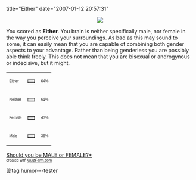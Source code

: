 title="Either"
date="2007-01-12 20:57:31"
<div align="center"><img src="http://quizfarm.com/images/1142421770ladies_and_mens_toilet_sig.gif" /></div>

You scored as <b>Either</b>. You brain is neither specifically male, nor female in the way you perceive your surroundings. As bad as this may sound to some, it can easily mean that you are capable of combining both  gender aspects to your advantage. Rather than being genderless you are possibly able think freely. This does not mean that you are bisexual or androgynous or indecisive, but it might.

<div align="center"><table border='0' width='300' cellspacing='0' cellpadding='0'><tr><td><p><font face='Arial' size='1'>Either</font></p></td><td><table border='1' cellpadding='0' cellspacing='0' width='64' bgcolor='#dddddd'><tr><td></td></tr></table></td><td><font face='Arial' size='1'>64%</font></td></tr><tr><td><p><font face='Arial' size='1'>Neither</font></p></td><td><table border='1' cellpadding='0' cellspacing='0' width='61' bgcolor='#dddddd'><tr><td></td></tr></table></td><td><font face='Arial' size='1'>61%</font></td></tr><tr><td><p><font face='Arial' size='1'>Female</font></p></td><td><table border='1' cellpadding='0' cellspacing='0' width='43' bgcolor='#dddddd'><tr><td></td></tr></table></td><td><font face='Arial' size='1'>43%</font></td></tr><tr><td><p><font face='Arial' size='1'>Male</font></p></td><td><table border='1' cellpadding='0' cellspacing='0' width='39' bgcolor='#dddddd'><tr><td></td></tr></table></td><td><font face='Arial' size='1'>39%</font></td></tr></table></div>

<a href='http://quizfarm.com/test.php?q_id=105370'>Should you be MALE or FEMALE?*</a><br  /><font face='Arial' size='1'>created with <a href='http://quizfarm.com'>QuizFarm.com</a></font>

[[!tag  humor---tester
